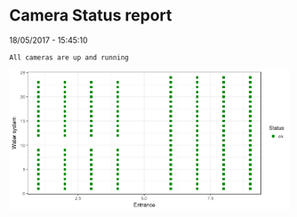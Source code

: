 Camera Status report
================
18/05/2017 - 15:45:10

    All cameras are up and running

![](camreport_files/figure-markdown_github/unnamed-chunk-2-1.png)
